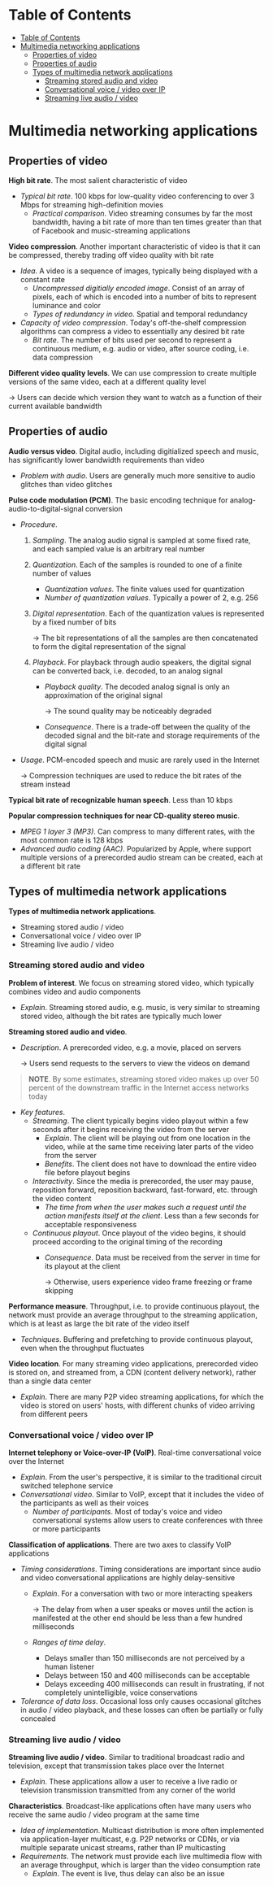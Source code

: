 <!-- TOC titleSize:1 tabSpaces:2 depthFrom:1 depthTo:6 withLinks:1 updateOnSave:1 orderedList:0 skip:0 title:1 charForUnorderedList:* -->
# Table of Contents
- [Table of Contents](#table-of-contents)
- [Multimedia networking applications](#multimedia-networking-applications)
  - [Properties of video](#properties-of-video)
  - [Properties of audio](#properties-of-audio)
  - [Types of multimedia network applications](#types-of-multimedia-network-applications)
    - [Streaming stored audio and video](#streaming-stored-audio-and-video)
    - [Conversational voice / video over IP](#conversational-voice--video-over-ip)
    - [Streaming live audio / video](#streaming-live-audio--video)
<!-- /TOC -->

# Multimedia networking applications
## Properties of video
**High bit rate**. The most salient characteristic of video
* *Typical bit rate*. 100 kbps for low-quality video conferencing to over 3 Mbps for streaming high-definition movies
    * *Practical comparison*. Video streaming consumes by far the most bandwidth, having a bit rate of more than ten times greater than that of Facebook and music-streaming applications

**Video compression**. Another important characteristic of video is that it can be compressed, thereby trading off video quality with bit rate
* *Idea*. A video is a sequence of images, typically being displayed with a constant rate
    * *Uncompressed digitially encoded image*. Consist of an array of pixels, each of which is encoded into a number of bits to represent luminance and color
    * *Types of redundancy in video*. Spatial and temporal redundancy
* *Capacity of video compression*. Today's off-the-shelf compression algorithms can compress a video to essentially any desired bit rate
    * *Bit rate*. The number of bits used per second to represent a continuous medium, e.g. audio or video, after source coding, i.e. data compression

**Different video quality levels**. We can use compression to create multiple versions of the same video, each at a different quality level

$\to$ Users can decide which version they want to watch as a function of their current available bandwidth

## Properties of audio
**Audio versus video**. Digital audio, including digitialized speech and music, has significantly lower bandwidth requirements than video
* *Problem with audio*. Users are generally much more sensitive to audio glitches than video glitches

**Pulse code modulation (PCM)**. The basic encoding technique for analog-audio-to-digital-signal conversion
* *Procedure*.
    1. *Sampling*. The analog audio signal is sampled at some fixed rate, and each sampled value is an arbitrary real number
    2. *Quantization*. Each of the samples is rounded to one of a finite number of values
        * *Quantization values*. The finite values used for quantization
        * *Number of quantization values*. Typically a power of 2, e.g. 256
    3. *Digital representation*. Each of the quantization values is represented by a fixed number of bits

        $\to$ The bit representations of all the samples are then concatenated to form the digital representation of the signal
    4. *Playback*. For playback through audio speakers, the digital signal can be converted back, i.e. decoded, to an analog signal
        * *Playback quality*. The decoded analog signal is only an approximation of the original signal

            $\to$ The sound quality may be noticeably degraded
        * *Consequence*. There is a trade-off between the quality of the decoded signal and the bit-rate and storage requirements of the digital signal
* *Usage*. PCM-encoded speech and music are rarely used in the Internet

    $\to$ Compression techniques are used to reduce the bit rates of the stream instead

**Typical bit rate of recognizable human speech**. Less than 10 kbps

**Popular compression techniques for near CD-quality stereo music**.
* *MPEG 1 layer 3 (MP3)*. Can compress to many different rates, with the most common rate is 128 kbps
* *Advanced audio coding (AAC)*. Popularized by Apple, where support multiple versions of a prerecorded audio stream can be created, each at a different bit rate

## Types of multimedia network applications
**Types of multimedia network applications**.
* Streaming stored audio / video
* Conversational voice / video over IP
* Streaming live audio / video

### Streaming stored audio and video
**Problem of interest**. We focus on streaming stored video, which typically combines video and audio components
* *Explain*. Streaming stored audio, e.g. music, is very similar to streaming stored video, although the bit rates are typically much lower

**Streaming stored audio and video**. 
* *Description*. A prerecorded video, e.g. a movie, placed on servers

    $\to$ Users send requests to the servers to view the videos on demand

>**NOTE**. By some estimates, streaming stored video makes up over 50 percent of the downstream traffic in the Internet access networks today
* *Key features*.
    * *Streaming*. The client typically begins video playout within a few seconds after it begins receiving the video from the server
        * *Explain*. The client will be playing out from one location in the video, while at the same time receiving later parts of the video from the server
        * *Benefits*. The client does not have to download the entire video file before playout begins
    * *Interactivity*. Since the media is prerecorded, the user may pause, reposition forward, reposition backward, fast-forward, etc. through the video content
        * *The time from when the user makes such a request until the action manifests itself at the client*. Less than a few seconds for acceptable responsiveness
    * *Continuous playout*. Once playout of the video begins, it should proceed according to the original timing of the recording
        * *Consequence*. Data must be received from the server in time for its playout at the client

            $\to$ Otherwise, users experience video frame freezing or frame skipping

**Performance measure**. Throughput, i.e. to provide continuous playout, the network must provide an average throughput to the streaming application, which is at least as large the bit rate of the video itself
* *Techniques*. Buffering and prefetching to provide continuous playout, even when the throughput fluctuates

**Video location**. For many streaming video applications, prerecorded video is stored on, and streamed from, a CDN (content delivery network), rather than a single data center
* *Explain*. There are many P2P video streaming applications, for which the video is stored on users' hosts, with different chunks of video arriving from different peers

### Conversational voice / video over IP
**Internet telephony or Voice-over-IP (VoIP)**. Real-time conversational voice over the Internet
* *Explain*. From the user's perspective, it is similar to the traditional circuit switched telephone service
* *Conversational video*. Similar to VoIP, except that it includes the video of the participants as well as their voices
    * *Number of participants*. Most of today's voice and video conversational systems allow users to create conferences with three or more participants

**Classification of applications**. There are two axes to classify VoIP applications
* *Timing considerations*. Timing considerations are important since audio and video conversational applications are highly delay-sensitive
    * *Explain*. For a conversation with two or more interacting speakers

        $\to$ The delay from when a user speaks or moves until the action is manifested at the other end should be less than a few hundred milliseconds
    * *Ranges of time delay*.
        * Delays smaller than 150 milliseconds are not perceived by a human listener
        * Delays between 150 and 400 milliseconds can be acceptable
        * Delays exceeding 400 milliseconds can result in frustrating, if not completely unintelligible, voice conservations
* *Tolerance of data loss*. Occasional loss only causes occasional glitches in audio / video playback, and these losses can often be partially or fully concealed

### Streaming live audio / video
**Streaming live audio / video**. Similar to traditional broadcast radio and television, except that transmission takes place over the Internet
* *Explain*. These applications allow a user to receive a live radio or television transmission transmitted from any corner of the world

**Characteristics**. Broadcast-like applications often have many users who receive the same audio / video program at the same time
* *Idea of implementation*. Multicast distribution is more often implemented via application-layer multicast, e.g. P2P networks or CDNs, or via multiple separate unicast streams, rather than IP multicasting
* *Requirements*. The network must provide each live multimedia flow with an average throughput, which is larger than the video consumption rate
    * *Explain*. The event is live, thus delay can also be an issue